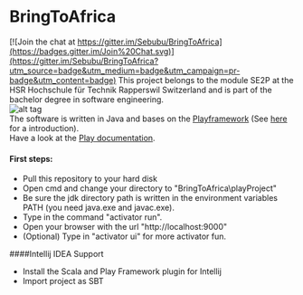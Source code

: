 # BringToAfrica

[![Join the chat at https://gitter.im/Sebubu/BringToAfrica](https://badges.gitter.im/Join%20Chat.svg)](https://gitter.im/Sebubu/BringToAfrica?utm_source=badge&utm_medium=badge&utm_campaign=pr-badge&utm_content=badge)
This project belongs to the module SE2P at the HSR Hochschule für Technik Rapperswil Switzerland and is part of the bachelor degree in software engineering.  
![alt tag](http://s14.postimg.org/tfcji033l/Sw_COn_HSR.png)  
The software is written in Java and bases on the [Playframework](https://www.playframework.com/) (See [here](https://www.youtube.com/watch?v=bLrmnjPQsZc) for a introduction).  
Have a look at the [Play documentation](https://www.playframework.com/documentation/2.3.x/Home).
     
#### First steps:
- Pull this repository to your hard disk
- Open cmd and change your directory to "BringToAfrica\playProject"
- Be sure the jdk directory path is written in the environment variables PATH (you need java.exe and javac.exe).
- Type in the command "activator run".
- Open your browser with the url "http://localhost:9000"
- (Optional) Type in "activator ui" for more activator fun.

####Intellij IDEA Support
- Install the Scala and Play Framework plugin for Intellij
- Import project as SBT
